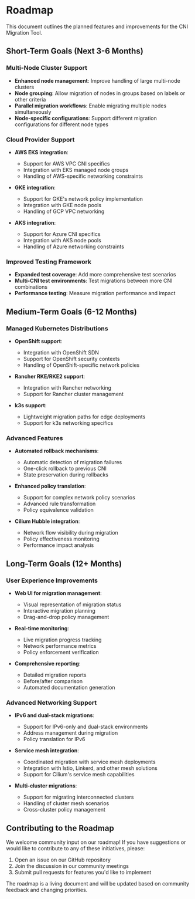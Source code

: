 # Roadmap

This document outlines the planned features and improvements for the CNI Migration Tool.

## Short-Term Goals (Next 3-6 Months)

### Multi-Node Cluster Support

- **Enhanced node management**: Improve handling of large multi-node clusters
- **Node grouping**: Allow migration of nodes in groups based on labels or other criteria
- **Parallel migration workflows**: Enable migrating multiple nodes simultaneously
- **Node-specific configurations**: Support different migration configurations for different node types

### Cloud Provider Support

- **AWS EKS integration**:
  - Support for AWS VPC CNI specifics
  - Integration with EKS managed node groups
  - Handling of AWS-specific networking constraints

- **GKE integration**:
  - Support for GKE's network policy implementation
  - Integration with GKE node pools
  - Handling of GCP VPC networking

- **AKS integration**:
  - Support for Azure CNI specifics
  - Integration with AKS node pools
  - Handling of Azure networking constraints

### Improved Testing Framework

- **Expanded test coverage**: Add more comprehensive test scenarios
- **Multi-CNI test environments**: Test migrations between more CNI combinations
- **Performance testing**: Measure migration performance and impact

## Medium-Term Goals (6-12 Months)

### Managed Kubernetes Distributions

- **OpenShift support**:
  - Integration with OpenShift SDN
  - Support for OpenShift security contexts
  - Handling of OpenShift-specific network policies

- **Rancher RKE/RKE2 support**:
  - Integration with Rancher networking
  - Support for Rancher cluster management

- **k3s support**:
  - Lightweight migration paths for edge deployments
  - Support for k3s networking specifics

### Advanced Features

- **Automated rollback mechanisms**:
  - Automatic detection of migration failures
  - One-click rollback to previous CNI
  - State preservation during rollbacks

- **Enhanced policy translation**:
  - Support for complex network policy scenarios
  - Advanced rule transformation
  - Policy equivalence validation

- **Cilium Hubble integration**:
  - Network flow visibility during migration
  - Policy effectiveness monitoring
  - Performance impact analysis

## Long-Term Goals (12+ Months)

### User Experience Improvements

- **Web UI for migration management**:
  - Visual representation of migration status
  - Interactive migration planning
  - Drag-and-drop policy management

- **Real-time monitoring**:
  - Live migration progress tracking
  - Network performance metrics
  - Policy enforcement verification

- **Comprehensive reporting**:
  - Detailed migration reports
  - Before/after comparison
  - Automated documentation generation

### Advanced Networking Support

- **IPv6 and dual-stack migrations**:
  - Support for IPv6-only and dual-stack environments
  - Address management during migration
  - Policy translation for IPv6

- **Service mesh integration**:
  - Coordinated migration with service mesh deployments
  - Integration with Istio, Linkerd, and other mesh solutions
  - Support for Cilium's service mesh capabilities

- **Multi-cluster migrations**:
  - Support for migrating interconnected clusters
  - Handling of cluster mesh scenarios
  - Cross-cluster policy management

## Contributing to the Roadmap

We welcome community input on our roadmap! If you have suggestions or would like to contribute to any of these initiatives, please:

1. Open an issue on our GitHub repository
2. Join the discussion in our community meetings
3. Submit pull requests for features you'd like to implement

The roadmap is a living document and will be updated based on community feedback and changing priorities.
